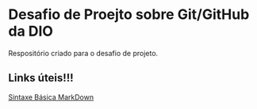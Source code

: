 # Desafio de Proejto sobre Git/GitHub da DIO
Respositório  criado para o desafio  de projeto.
##  Links úteis!!!
[Sintaxe Básica MarkDown](https://www.markdownguide.org/basic-syntax)
